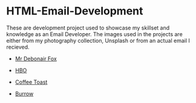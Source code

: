 # HTML-Email-Development

These are development project used to showcase my skillset and knowledge as an Email Developer. 
The images used in the projects are either from my photography collection, Unsplash or from an actual email I recieved. 

- [Mr Debonair Fox](https://github.com/kbrandon19/HTML-Email-Development/tree/main/Debonair%20Fox%20Newsletter)

- [HBO](#hbo-max)

- [Coffee Toast](https://github.com/kbrandon19/HTML-Email-Development/tree/main/Coffee%20Toast%20Newsletter)

- [Burrow](#burrow)
